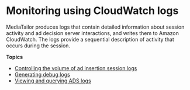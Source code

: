# Monitoring using CloudWatch logs<a name="monitoring-cw-logs"></a>

MediaTailor produces logs that contain detailed information about session activity and ad decision server interactions, and writes them to Amazon CloudWatch\. The logs provide a sequential description of activity that occurs during the session\.

**Topics**
+ [Controlling the volume of ad insertion session logs](log-configuration.md)
+ [Generating debug logs](debug-log-mode.md)
+ [Viewing and querying ADS logs](monitor-cloudwatch-ads-logs.md)
